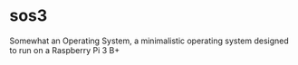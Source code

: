 # sos3
Somewhat an Operating System, a minimalistic operating system designed to run on a Raspberry Pi 3 B+
